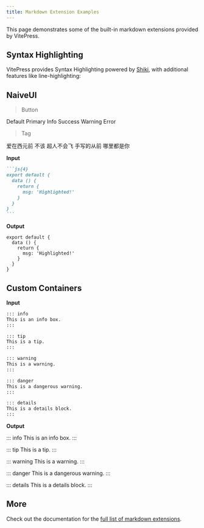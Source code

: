 ```yaml
---
title: Markdown Extension Examples
---
```


<script setup>
import { NSpace, NButton, NTag } from 'naive-ui'
</script>

This page demonstrates some of the built-in markdown extensions provided by VitePress.

## Syntax Highlighting

VitePress provides Syntax Highlighting powered by [Shiki](https://github.com/shikijs/shiki), with additional features like line-highlighting:

## NaiveUI

> Button

<NSpace>
  <NButton>Default</NButton>
  <NButton type="primary">Primary</NButton>
  <NButton type="info">Info</NButton>
  <NButton type="success">Success</NButton>
  <NButton type="warning">Warning</NButton>
  <NButton type="error">Error</NButton>
</NSpace>

> Tag

<NSpace>
  <NTag :bordered="false">
  爱在西元前
  </NTag>
  <NTag :bordered="false" type="success">
  不该
  </NTag>
  <NTag :bordered="false" type="warning">
  超人不会飞
  </NTag>
  <NTag :bordered="false" type="error">
  手写的从前
  </NTag>
  <NTag :bordered="false" type="info">
  哪里都是你
  </NTag>
</NSpace>

**Input**

````md
```js{4}
export default {
  data () {
    return {
      msg: 'Highlighted!'
    }
  }
}
```
````

**Output**

```js{4}
export default {
  data () {
    return {
      msg: 'Highlighted!'
    }
  }
}
```

## Custom Containers

**Input**

```md
::: info
This is an info box.
:::

::: tip
This is a tip.
:::

::: warning
This is a warning.
:::

::: danger
This is a dangerous warning.
:::

::: details
This is a details block.
:::
```

**Output**

::: info
This is an info box.
:::

::: tip
This is a tip.
:::

::: warning
This is a warning.
:::

::: danger
This is a dangerous warning.
:::

::: details
This is a details block.
:::

## More

Check out the documentation for the [full list of markdown extensions](https://vitepress.dev/guide/markdown).
